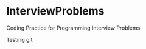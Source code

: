 InterviewProblems
=================

Coding Practice for Programming Interview Problems

Testing git
